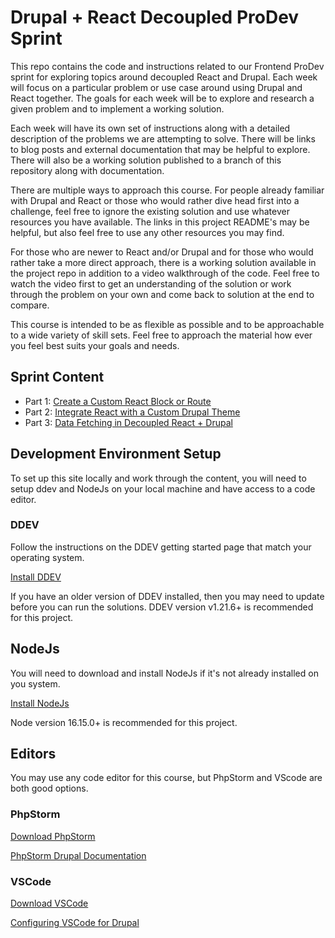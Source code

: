 # Drupal + React Decoupled ProDev Sprint

This repo contains the code and instructions related to our Frontend ProDev sprint for exploring topics around decoupled React and Drupal. Each week will focus on a particular problem or use case around using Drupal and React together. The goals for each week will be to explore and research a given problem and to implement a working solution.

Each week will have its own set of instructions along with a detailed description of the problems we are attempting to solve. There will be links to blog posts and external documentation that may be helpful to explore. There will also be a working solution published to a branch of this repository along with documentation.

There are multiple ways to approach this course. For people already familiar with Drupal and React or those who would rather dive head first into a challenge, feel free to ignore the existing solution and use whatever resources you have available. The links in this project README's may be helpful, but also feel free to use any other resources you may find.

For those who are newer to React and/or Drupal and for those who would rather take a more direct approach, there is a working solution available in the project repo in addition to a video walkthrough of the code. Feel free to watch the video first to get an understanding of the solution or work through the problem on your own and come back to solution at the end to compare.

This course is intended to be as flexible as possible and to be approachable to a wide variety of skill sets. Feel free to approach the material how ever you feel best suits your goals and needs.

## Sprint Content

- Part 1: [Create a Custom React Block or Route](documentation/content/1-create-custom-react-block.md)
- Part 2: [Integrate React with a Custom Drupal Theme](documentation/content/2-integrate-react-drupal-theme.md)
- Part 3: [Data Fetching in Decoupled React + Drupal](documentation/content/3-data-fetching.md)

## Development Environment Setup

To set up this site locally and work through the content, you will need to setup ddev and NodeJs on your local machine and have access to a code editor.

### DDEV

Follow the instructions on the DDEV getting started page that match your operating system.

[Install DDEV](https://ddev.com/get-started/)

If you have an older version of DDEV installed, then you may need to update before you can run the solutions. DDEV version v1.21.6+ is recommended for this project.

## NodeJs

You will need to download and install NodeJs if it's not already installed on you system.

[Install NodeJs](https://nodejs.org/en)

Node version 16.15.0+ is recommended for this project.

## Editors

You may use any code editor for this course, but PhpStorm and VScode are both good options.

### PhpStorm

[Download PhpStorm](https://www.jetbrains.com/phpstorm/download/#section=mac)

[PhpStorm Drupal Documentation](https://www.jetbrains.com/help/phpstorm/drupal-support.html)

### VSCode

[Download VSCode](https://code.visualstudio.com/)

[Configuring VSCode for Drupal](https://www.drupal.org/docs/develop/development-tools/editors-and-ides/configuring-visual-studio-code)












